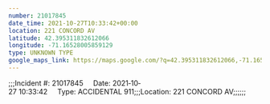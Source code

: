 ```yaml
---
number: 21017845
date_time: 2021-10-27T10:33:42+00:00
location: 221 CONCORD AV
latitude: 42.395311832612066
longitude: -71.16528005859129
type: UNKNOWN TYPE
google_maps_link: https://maps.google.com/?q=42.395311832612066,-71.16528005859129
---
```


;;;Incident #: 21017845     Date: 2021‐10‐27 10:33:42     Type: ACCIDENTAL 911;;;Location: 221 CONCORD AV;;;;;;
